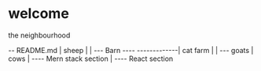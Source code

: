 # welcome

the neighbourhood

-- README.md
|         sheep
|          |
--- Barn ---- -------------| cat farm
|          | --- goats
|        cows
|
---- Mern stack section
|
---- React section
